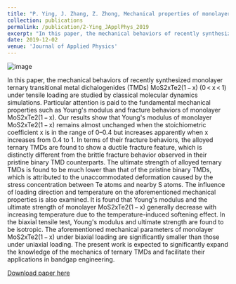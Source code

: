 ```yaml
---
title: "P. Ying, J. Zhang, Z. Zhong, Mechanical properties of monolayer ternary transitional metal dichalogenides MoS2xTe2(1 − x): A molecular dynamics study. Journal of Applied Physics 126, 215105 (2019)."
collection: publications
permalink: /publication/2-Ying_JApplPhys_2019
excerpt: "In this paper, the mechanical behaviors of recently synthesized monolayer ternary transitional metal dichalogenides (TMDs) MoS2xTe2(1 − x) (0 < x < 1) under tensile loading are studied by classical molecular dynamics simulations. Particular attention is paid to the fundamental mechanical properties such as Young's modulus and fracture behaviors of monolayer MoS2xTe2(1 − x)."
date: 2019-12-02
venue: 'Journal of Applied Physics'
---
```

![image](https://user-images.githubusercontent.com/54773018/221376393-253ec78a-7e82-4e0e-89c3-9955508cc2a8.png)

In this paper, the mechanical behaviors of recently synthesized monolayer ternary transitional metal dichalogenides (TMDs) MoS2xTe2(1 − x) (0 < x < 1) under tensile loading are studied by classical molecular dynamics simulations. Particular attention is paid to the fundamental mechanical properties such as Young's modulus and fracture behaviors of monolayer MoS2xTe2(1 − x). Our results show that Young's modulus of monolayer MoS2xTe2(1 − x) remains almost unchanged when the stoichiometric coefficient x is in the range of 0–0.4 but increases apparently when x increases from 0.4 to 1. In terms of their fracture behaviors, the alloyed ternary TMDs are found to show a ductile fracture feature, which is distinctly different from the brittle fracture behavior observed in their pristine binary TMD counterparts. The ultimate strength of alloyed ternary TMDs is found to be much lower than that of the pristine binary TMDs, which is attributed to the unaccommodated deformation caused by the stress concentration between Te atoms and nearby S atoms. The influence of loading direction and temperature on the aforementioned mechanical properties is also examined. It is found that Young's modulus and the ultimate strength of monolayer MoS2xTe2(1 − x) generally decrease with increasing temperature due to the temperature-induced softening effect. In the biaxial tensile test, Young's modulus and ultimate strength are found to be isotropic. The aforementioned mechanical parameters of monolayer MoS2xTe2(1 − x) under biaxial loading are significantly smaller than those under uniaxial loading. The present work is expected to significantly expand the knowledge of the mechanics of ternary TMDs and facilitate their applications in bandgap engineering.

[Download paper here](http://hityingph.github.io/files/2-Ying_JApplPhys_2019.pdf)
